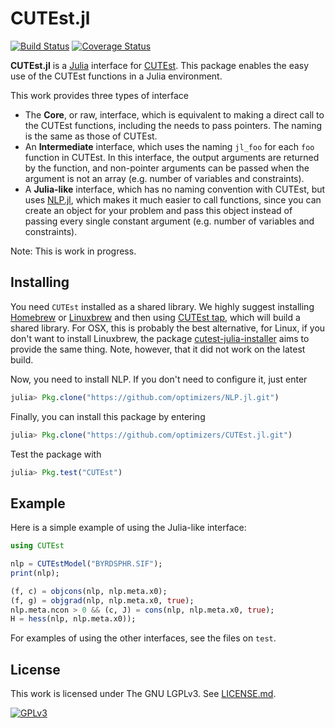 # CUTEst.jl

[![Build Status](https://travis-ci.org/abelsiqueira/CUTEst.jl.svg?branch=master)](https://travis-ci.org/abelsiqueira/CUTEst.jl)
[![Coverage Status](https://coveralls.io/repos/abelsiqueira/CUTEst.jl/badge.svg?branch=master)](https://coveralls.io/r/abelsiqueira/CUTEst.jl?branch=master)

**CUTEst.jl** is a
[Julia](http://julialang.org)
interface for
[CUTEst](http://ccpforge.cse.rl.ac.uk/gf/project/cutest/wiki).
This package enables the easy use of the CUTEst functions in a Julia
environment.

This work provides three types of interface
  - The **Core**, or raw, interface, which is equivalent to making a direct call
    to the CUTEst functions, including the needs to pass pointers.
    The naming is the same as those of CUTEst.
  - An **Intermediate** interface, which uses the naming `jl_foo`
    for each `foo` function in CUTEst. In this interface, the output arguments
    are returned by the function, and non-pointer arguments can be passed when
    the argument is not an array (e.g. number of variables and constraints).
  - A **Julia-like** interface, which has no naming convention with
    CUTEst, but uses [NLP.jl](https://github.com/optimizers/NLP.jl),
    which makes it much easier to call functions, since you can create an
    object for your problem and pass this object instead of passing every
    single constant argument (e.g. number of variables and constraints).

Note: This is work in progress.

## Installing

You need `CUTEst` installed as a shared library.
We highly suggest installing
[Homebrew](https://github.com/Homebrew/homebrew) or
[Linuxbrew](https://github.com/Homebrew/linuxbrew)
and then using
[CUTEst tap](https://github.com/dpo/homebrew-cutest),
which will build a shared library.
For OSX, this is probably the best alternative,
for Linux, if you don't want to install Linuxbrew,
the package
[cutest-julia-installer](https://github.com/abelsiqueira/cutest-julia-installer)
aims to provide the same thing. Note, however, that it
did not work on the latest build.

Now, you need to install NLP. If you don't need to configure it, just
enter
````JULIA
julia> Pkg.clone("https://github.com/optimizers/NLP.jl.git")
````
Finally, you can install this package by entering
````JULIA
julia> Pkg.clone("https://github.com/optimizers/CUTEst.jl.git")
````
Test the package with
````JULIA
julia> Pkg.test("CUTEst")
````

## Example

Here is a simple example of using the Julia-like interface:
````JULIA
using CUTEst

nlp = CUTEstModel("BYRDSPHR.SIF");
print(nlp);

(f, c) = objcons(nlp, nlp.meta.x0);
(f, g) = objgrad(nlp, nlp.meta.x0, true);
nlp.meta.ncon > 0 && (c, J) = cons(nlp, nlp.meta.x0, true);
H = hess(nlp, nlp.meta.x0));
````

For examples of using the other interfaces, see the files on `test`.

## License

This work is licensed under The GNU LGPLv3. See [LICENSE.md](LICENSE.md).

[![GPLv3](http://www.gnu.org/graphics/lgplv3-88x31.png)](http://www.gnu.org/licenses/lgpl.html "LGPLv3")
